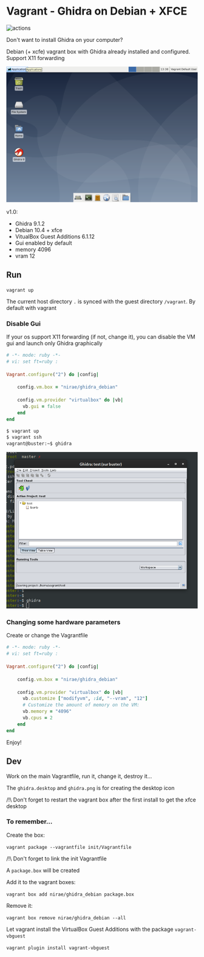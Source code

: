 # Vagrant - Ghidra on Debian + XFCE

![actions](https://github.com/nirae/ghidra-debian-vagrant/workflows/.github/workflows/actions.yml/badge.svg)

Don't want to install Ghidra on your computer?

Debian (+ xcfe) vagrant box with Ghidra already installed and configured. Support X11 forwarding 

![screenshot](images/screen.png)

v1.0:
- Ghidra 9.1.2
- Debian 10.4 + xfce
- VitualBox Guest Additions 6.1.12
- Gui enabled by default
- memory 4096
- vram 12

## Run

`vagrant up`

The current host directory `.` is synced with the guest directory `/vagrant`. By default with vagrant

### Disable Gui

If your os support X11 forwarding (if not, change it), you can disable the VM gui and launch only Ghidra graphically

```ruby
# -*- mode: ruby -*-
# vi: set ft=ruby :

Vagrant.configure("2") do |config|

    config.vm.box = "nirae/ghidra_debian"
  
    config.vm.provider "virtualbox" do |vb|
      vb.gui = false
    end
end
```

```sh
$ vagrant up
$ vagrant ssh
vagrant@buster:~$ ghidra 
```

![screenshot](images/screen_2.png)

### Changing some hardware parameters

Create or change the Vagrantfile

```ruby
# -*- mode: ruby -*-
# vi: set ft=ruby :

Vagrant.configure("2") do |config|

    config.vm.box = "nirae/ghidra_debian"
  
    config.vm.provider "virtualbox" do |vb|
      vb.customize ["modifyvm", :id, "--vram", "12"]
      # Customize the amount of memory on the VM:
      vb.memory = "4096"
      vb.cpus = 2
    end
end
```

Enjoy!

## Dev

Work on the main Vagrantfile, run it, change it, destroy it...

The `ghidra.desktop` and `ghidra.png` is for creating the desktop icon

/!\ Don't forget to restart the vagrant box after the first install to get the xfce desktop

### To remember...

Create the box:

`vagrant package --vagrantfile init/Vagrantfile`

/!\ Don't forget to link the init Vagrantfile

A `package.box` will be created

Add it to the vagrant boxes:

`vagrant box add nirae/ghidra_debian package.box`

Remove it:

`vagrant box remove nirae/ghidra_debian --all`

Let vagrant install the VirtualBox Guest Additions with the package `vagrant-vbguest`

`vagrant plugin install vagrant-vbguest`
